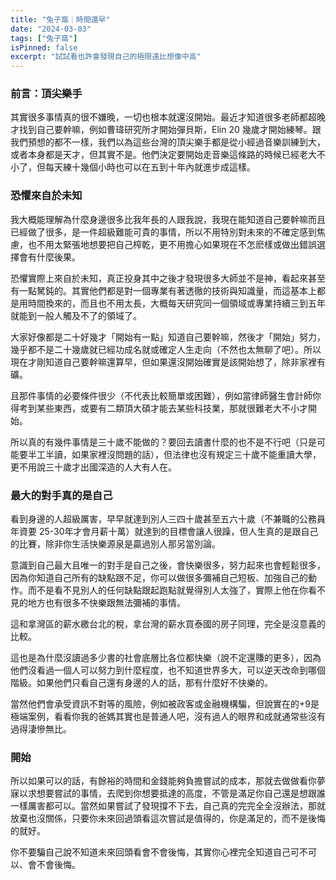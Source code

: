 ```yaml
---
title: "兔子窩｜時間還早"
date: "2024-03-03"
tags: ["兔子窩"]
isPinned: false
excerpt: "試試看也許會發現自己的極限遠比想像中高"
---
```

### 前言：頂尖樂手
其實很多事情真的很不嫌晚，一切也根本就還沒開始。最近才知道很多老師都超晚才找到自己要幹嘛，例如曹瑋研究所才開始彈貝斯，Elin 20 幾歲才開始練琴。跟我們預想的都不一樣，我們以為這些台灣的頂尖樂手都是從小經過音樂訓練到大，或者本身都是天才，但其實不是。他們決定要開始走音樂這條路的時候已經老大不小了，但每天練十幾個小時也可以在五到十年內就進步成這樣。

### 恐懼來自於未知
我大概能理解為什麼身邊很多比我年長的人跟我說，我現在能知道自己要幹嘛而且已經做了很多，是一件超級難能可貴的事情，所以不用特別對未來的不確定感到焦慮，也不用太緊張地想要把自己榨乾，更不用擔心如果現在不怎麽樣或做出錯誤選擇會有什麼後果。

恐懼實際上來自於未知，真正投身其中之後才發現很多大師並不是神，看起來甚至有一點駑鈍的。其實他們都是對一個專業有著透徹的技術與知識量，而這基本上都是用時間換來的，而且也不用太長，大概每天研究同一個領域或專業持續三到五年就能到一般人觸及不了的領域了。

大家好像都是二十好幾才「開始有一點」知道自己要幹嘛，然後才「開始」努力，幾乎都不是二十幾歲就已經功成名就或確定人生走向（不然也太無聊了吧）。所以現在才剛知道自己要幹嘛還算早，但如果還沒開始確實是該開始想了，除非家裡有礦。

且那件事情的必要條件很少（不代表比較簡單或困難），例如當律師醫生會計師你得考到某些東西，或要有二類頂大碩才能去某些科技業，那就很難老大不小才開始。

所以真的有幾件事情是三十歲不能做的？要回去讀書什麼的也不是不行吧（只是可能要半工半讀，如果家裡沒問題的話），但法律也沒有規定三十歲不能重讀大學，更不用說三十歲才出國深造的人大有人在。

### 最大的對手真的是自己
看到身邊的人超級厲害，早早就達到別人三四十歲甚至五六十歲（不兼職的公務員年資要 25-30年才會月薪十萬）就達到的目標會讓人很躁，但人生真的是跟自己的比賽，除非你生活快樂源泉是贏過別人那另當別論。

意識到自己最大且唯一的對手是自己之後，會快樂很多，努力起來也會輕鬆很多，因為你知道自己所有的缺點跟不足，你可以做很多彌補自己短板、加強自己的動作。而不是看不見別人的任何缺點跟起跑點就覺得別人太強了，實際上他在你看不見的地方也有很多不快樂跟無法彌補的事情。

這和拿灣區的薪水繳台北的稅，拿台灣的薪水買泰國的房子同理，完全是沒意義的比較。

這也是為什麼沒讀過多少書的社會底層比各位都快樂（說不定還賺的更多），因為他們沒看過一個人可以努力到什麼程度，也不知道世界多大，可以逆天改命到哪個階級。如果他們只看自己還有身邊的人的話，那有什麼好不快樂的。

當然他們會承受資訊不對等的風險，例如被政客或金融機構騙，但說實在的+9是極端案例，看看你我的爸媽其實也是普通人吧，沒有過人的眼界和成就通常些沒有過得淒慘無比。

### 開始
所以如果可以的話，有餘裕的時間和金錢能夠負擔嘗試的成本，那就去做做看你夢寐以求想要嘗試的事情，去爬到你想要抵達的高度，不管是滿足你自己還是想跟誰一樣厲害都可以。當然如果嘗試了發現撐不下去，自己真的完完全全沒辦法，那就放棄也沒關係，只要你未來回過頭看這次嘗試是值得的，你是滿足的，而不是後悔的就好。

你不要騙自己說不知道未來回頭看會不會後悔，其實你心裡完全知道自己可不可以、會不會後悔。
